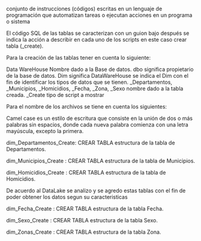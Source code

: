 conjunto de instrucciones (códigos) escritas en un lenguaje de programación que automatizan tareas o ejecutan acciones en un programa o sistema

El código SQL de las tablas se caracterizan con un guion bajo después se indica la acción a describir en cada uno de los scripts en este caso crear tabla (_create).

Para la creación de las tablas tener en cuenta lo siguiente:

Data WareHouse Nombre dado a la Base de datos.
dbo significa propietario de la base de datos.
Dim significa DataWareHouse se indica el Dim con el fin de identificar los tipos de datos que se tienen.
_Departamentos, _Municipios, _Homicidios, _Fecha, _Zona, _Sexo nombre dado a la tabla creada.
_Create tipo de script a mostrar

Para el nombre de los archivos se tiene en cuenta los siguientes:

Camel case es un estilo de escritura que consiste en la unión de dos o más palabras sin espacios, donde cada nueva palabra comienza con una letra mayúscula, excepto la primera.

dim_Departamentos_Create: CREAR TABLA estructura de la tabla de Departamentos.

dim_Municipios_Create : CREAR TABLA estructura de la tabla de Municipios.

dim_Homicidios_Create : CREAR TABLA estructura de la tabla de Homicidios.

De acuerdo al DataLake se analizo y se agredo estas tablas con el fin de poder obtener los datos segun su caracteristicas

dim_Fecha_Create : CREAR TABLA estructura de la tabla Fecha.  

dim_Sexo_Create : CREAR TABLA estructura de la tabla Sexo.  

dim_Zonas_Create : CREAR TABLA estructura de la tabla Zona. 
